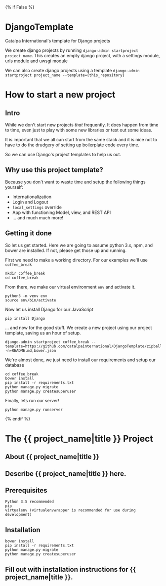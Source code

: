 {% if False %}

# DjangoTemplate

Catalpa International's template for Django projects

We create django projects by running `django-admin startproject project_name`.
This creates an empty django project, with a settings module, urls module and uwsgi module

We can also create django projects using a template `django-admin startproject project_name --template={this_repository}`

# How to start a new project

## Intro
While we don't start new projects _that_ frequently. It does happen from time to time, even just to play with some new libraries or test out some ideas.

It is important that we all can start from the same stack and it is nice not to have to do the drudgery of setting up boilerplate code every time. 

So we can use Django's project templates to help us out.

## Why use this project template?

Because you don't want to waste time and setup the following things yourself:

- Internationalization
- Login and Logout
- `local_settings` override
- App with functioning Model, view, and REST API
- ... and much much more!

## Getting it done

So let us get started. Here we are going to assume python 3.x, npm, and bower are installed.  If not, please get those up and running. 

First we need to make a working directory. For our examples we'll use `coffee_break`

    mkdir coffee_break
    cd coffee_break

From there, we make our virtual environment `env` and activate it.

    python3 -m venv env
    source env/bin/activate

Now let us install Django for our JavaScript

    pip install Django

... and now for the good stuff.  We create a new project using our project template, saving us an hour of setup.

    django-admin startproject coffee_break --template=https://github.com/catalpainternational/DjangoTemplate/zipball/master -n=README.md,bower.json

We're almost done, we just need to install our requirements and setup our database

    cd coffee_break
    bower install
    pip install -r requirements.txt
    python manage.py migrate
    python manage.py createsuperuser

Finally, lets run our server!

    python manage.py runserver

{% endif %}

# The {{ project_name|title }} Project

## About {{ project_name|title }}

## Describe {{ project_name|title }} here.

## Prerequisites

    Python 3.5 recommended
    pip
    virtualenv (virtualenvwrapper is recommended for use during development)

## Installation

    bower install
    pip install -r requirements.txt
    python manage.py migrate
    python manage.py createsuperuser

## Fill out with installation instructions for {{ project_name|title }}.

